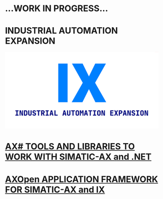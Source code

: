 # ...WORK IN PROGRESS...
# INDUSTRIAL AUTOMATION EXPANSION

![](_media/banner_gh.png)

# [**AX#** TOOLS AND LIBRARIES TO WORK WITH SIMATIC-AX and .NET](https://ix-ax.github.io/axsharp/)


# [**AXOpen** APPLICATION FRAMEWORK FOR SIMATIC-AX and IX](https://ix-ax.github.io/AXOpen/)


